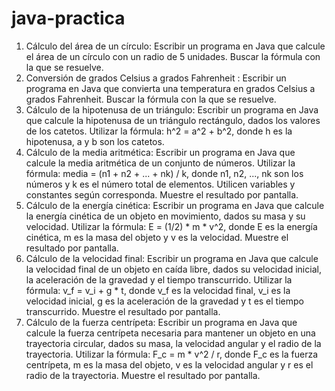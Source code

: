 # java-practica
1. Cálculo del área de un círculo: Escribir un programa en Java que calcule el área
de un círculo con un radio de 5 unidades. Buscar la fórmula con la que se
resuelve.
2. Conversión de grados Celsius a grados Fahrenheit : Escribir un programa en
Java que convierta una temperatura en grados Celsius a grados Fahrenheit. Buscar
la fórmula con la que se resuelve.
3. Cálculo de la hipotenusa de un triángulo:
Escribir un programa en Java que calcule la hipotenusa de un triángulo rectángulo,
dados los valores de los catetos. Utilizar la fórmula: h^2 = a^2 + b^2, donde h es la
hipotenusa, a y b son los catetos.
4. Cálculo de la media aritmética:
Escribir un programa en Java que calcule la media aritmética de un conjunto de
números. Utilizar la fórmula: media = (n1 + n2 + ... + nk) / k, donde n1, n2, ..., nk son
los números y k es el número total de elementos. Utilicen variables y constantes
según corresponda.
Muestre el resultado por pantalla.
5. Cálculo de la energía cinética:
Escribir un programa en Java que calcule la energía cinética de un objeto en
movimiento, dados su masa y su velocidad.
Utilizar la fórmula: E = (1/2) * m * v^2, donde E es la energía cinética, m es la masa
del objeto y v es la velocidad.
Muestre el resultado por pantalla.
6. Cálculo de la velocidad final:
Escribir un programa en Java que calcule la velocidad final de un objeto en caída
libre, dados su velocidad inicial, la aceleración de la gravedad y el tiempo
transcurrido. Utilizar la fórmula: v_f = v_i + g * t, donde v_f es la velocidad final, v_i
es la velocidad inicial, g es la aceleración de la gravedad y t es el tiempo
transcurrido.
Muestre el resultado por pantalla.
7. Cálculo de la fuerza centrípeta:
Escribir un programa en Java que calcule la fuerza centrípeta necesaria para
mantener un objeto en una trayectoria circular, dados su masa, la velocidad angular
y el radio de la trayectoria. Utilizar la fórmula: F_c = m * v^2 / r, donde F_c es la
fuerza centrípeta, m es la masa del objeto, v es la velocidad angular y r es el radio
de la trayectoria.
Muestre el resultado por pantalla.
